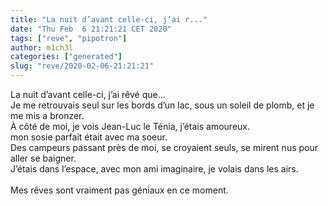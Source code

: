 ```yaml
---
title: "La nuit d’avant celle-ci, j’ai r..."
date: "Thu Feb  6 21:21:21 CET 2020"
tags: ["reve", "pipotron"]
author: m1ch3l
categories: ["generated"]
slug: "reve/2020-02-06-21:21:21"
---
```


La nuit d’avant celle-ci, j’ai rêvé que...<br>
Je me retrouvais seul sur les bords d’un lac, sous un soleil de plomb, et je me mis a bronzer.<br>
À côté de moi, je vois Jean-Luc le Ténia, j’étais amoureux.<br>
mon sosie parfait était avec ma soeur.<br>
Des campeurs passant près de moi, se croyaient seuls, se mirent nus pour aller se baigner.<br>
J’étais dans l’espace, avec mon ami imaginaire, je volais dans les airs.<br>
<br>
Mes rêves sont vraiment pas géniaux en ce moment.<br>
<br>
